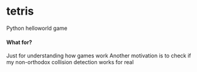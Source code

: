 # tetris
Python helloworld game

#### What for?
Just for understanding how games work 
Another motivation is to check if my non-orthodox collision detection works for real

